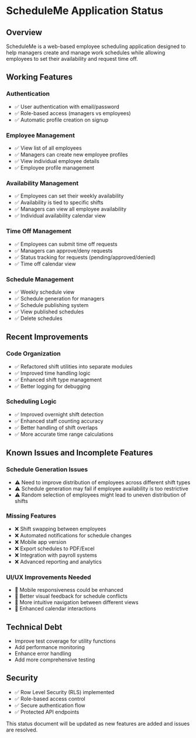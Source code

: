 # ScheduleMe Application Status

## Overview
ScheduleMe is a web-based employee scheduling application designed to help managers create and manage work schedules while allowing employees to set their availability and request time off.

## Working Features

### Authentication
- ✅ User authentication with email/password
- ✅ Role-based access (managers vs employees)
- ✅ Automatic profile creation on signup

### Employee Management
- ✅ View list of all employees
- ✅ Managers can create new employee profiles
- ✅ View individual employee details
- ✅ Employee profile management

### Availability Management
- ✅ Employees can set their weekly availability
- ✅ Availability is tied to specific shifts
- ✅ Managers can view all employee availability
- ✅ Individual availability calendar view

### Time Off Management
- ✅ Employees can submit time off requests
- ✅ Managers can approve/deny requests
- ✅ Status tracking for requests (pending/approved/denied)
- ✅ Time off calendar view

### Schedule Management
- ✅ Weekly schedule view
- ✅ Schedule generation for managers
- ✅ Schedule publishing system
- ✅ View published schedules
- ✅ Delete schedules

## Recent Improvements

### Code Organization
- ✅ Refactored shift utilities into separate modules
- ✅ Improved time handling logic
- ✅ Enhanced shift type management
- ✅ Better logging for debugging

### Scheduling Logic
- ✅ Improved overnight shift detection
- ✅ Enhanced staff counting accuracy
- ✅ Better handling of shift overlaps
- ✅ More accurate time range calculations

## Known Issues and Incomplete Features

### Schedule Generation Issues
- ⚠️ Need to improve distribution of employees across different shift types
- ⚠️ Schedule generation may fail if employee availability is too restrictive
- ⚠️ Random selection of employees might lead to uneven distribution of shifts

### Missing Features
- ❌ Shift swapping between employees
- ❌ Automated notifications for schedule changes
- ❌ Mobile app version
- ❌ Export schedules to PDF/Excel
- ❌ Integration with payroll systems
- ❌ Advanced reporting and analytics

### UI/UX Improvements Needed
- 📝 Mobile responsiveness could be enhanced
- 📝 Better visual feedback for schedule conflicts
- 📝 More intuitive navigation between different views
- 📝 Enhanced calendar interactions

## Technical Debt
- Improve test coverage for utility functions
- Add performance monitoring
- Enhance error handling
- Add more comprehensive testing

## Security
- ✅ Row Level Security (RLS) implemented
- ✅ Role-based access control
- ✅ Secure authentication flow
- ✅ Protected API endpoints

This status document will be updated as new features are added and issues are resolved.